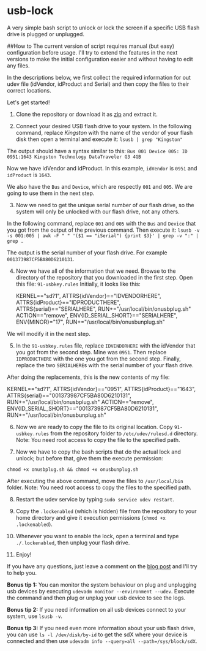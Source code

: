 usb-lock
========

A very simple bash script to unlock or lock the screen if a specific USB flash drive is plugged or unplugged.

##How to
The current version of script requires manual (but easy) configuration before usage. I'll try to extend the features in the next versions to make the initial configuration easier and without having to edit any files.

In the descriptions below, we first collect the required information for out udev file (idVendor, idProduct and Serial) and then copy the files to their correct locations.

Let's get started!

1. Clone the repository or download it as [zip](https://github.com/aminbandali/usb-lock/archive/master.zip) and extract it.

2. Connect your desired USB flash drive to your system. In the following command, replace _Kingston_ with the name of the vendor of your flash disk then open a terminal and execute it:
    `lsusb | grep "Kingston"`

The output should have a syntax similar to this:
    `Bus 001 Device 005: ID 0951:1643 Kingston Technology DataTraveler G3 4GB`

Now we have idVendor and idProduct. In this example, `idVendor` is `0951` and `idProduct` is `1643`.

We also have the `Bus` and `Device`, which are respectly `001` and `005`. We are going to use them in the next step.

3. Now we need to get the unique serial number of our flash drive, so the system will only be unlocked with our flash drive, not any others.

In the following command, replace `001` and `005` with the `Bus` and `Device` that you got from the output of the previous command. Then execute it:
    `lsusb -v -s 001:005 | awk -F " " '($1 == "iSerial") {print $3}' | grep -v ":" | grep .`

The output is the serial number of your flash drive. For example `001373987CF5BA80D6210131`.

4. Now we have all of the information that we need. Browse to the directory of the repository that you downloaded in the first step. Open this file: `91-usbkey.rules`
Initially, it looks like this:

    KERNEL=="sd?1", ATTRS{idVendor}=="IDVENDORHERE", ATTRS{idProduct}=="IDPRODUCTHERE", ATTRS{serial}=="SERIALHERE", RUN+="/usr/local/bin/onusbplug.sh"
    ACTION=="remove", ENV{ID_SERIAL_SHORT}=="SERIALHERE", ENV{MINOR}="17", RUN+="/usr/local/bin/onusbunplug.sh"

We will modify it in the next step.

5. In the `91-usbkey.rules` file, replace `IDVENDORHERE` with the idVendor that you got from the second step. Mine was `0951`.
Then replace `IDPRODUCTHERE` with the one you got from the second step.
Finally, replace the two `SERIALHERE`s with the serial number of your flash drive.

After doing the replacements, this is the new contents of my file:

KERNEL=="sd?1", ATTRS{idVendor}=="0951", ATTRS{idProduct}=="1643", ATTRS{serial}=="001373987CF5BA80D6210131", RUN+="/usr/local/bin/onusbplug.sh"
    ACTION=="remove", ENV{ID_SERIAL_SHORT}=="001373987CF5BA80D6210131", RUN+="/usr/local/bin/onusbunplug.sh"

6. Now we are ready to copy the file to its original location. Copy `91-usbkey.rules` from the repository folder to `/etc/udev/rulesd.d` directory.
Note: You need root access to copy the file to the specified path.

7. Now we have to copy the bash scripts that do the actual lock and unlock; but before that, give them the execute permission:

`chmod +x onusbplug.sh && chmod +x onusbunplug.sh`

After executing the above command, move the files to `/usr/local/bin` folder.
Note: You need root access to copy the files to the specified path.

8. Restart the udev service by typing `sudo service udev restart`.

9. Copy the `.lockenabled` (which is hidden) file from the repository to your home directory and give it execution permissions (`chmod +x .lockenabled`).

10. Whenever you want to enable the lock, open a terminal and type `./.lockenabled`, then unplug your flash drive.

11. Enjoy!

If you have any questions, just leave a comment on the [blog post](http://aminbandali.com/blog/usb-lock-version-one/) and I'll try to help you.


__Bonus tip 1:__ You can monitor the system behaviour on plug and unplugging usb devices by executing `udevadm monitor --environment --udev`. Execute the command and then plug or unplug your usb device to see the logs.

__Bonus tip 2:__ If you need information on all usb devices connect to your system, use `lsusb -v`.

__Bonus tip 3:__ If you need even more information about your usb flash drive, you can use `ls -l /dev/disk/by-id` to get the sdX where your device is connected and then use `udevadm info --query=all --path=/sys/block/sdX`.
